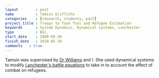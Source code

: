 ```yaml
---
layout        : post
name          : Tamsin Griffiths
categories    : [research, students, past]
project_title : Troops to Task Tool and Refugee Estimation
keywords      : System Dynamics, Dynamical systems, Lanchester
type          : BSc.
start_date    : 2009-09-30
finish_date   : 2010-05-10
comments   : true
---
```


Tamsin was supervised by [Dr Williams](http://www.cardiff.ac.uk/maths/contactsandpeople/profiles/williamsje.html) and I. She used dynamical systems to modify [Lanchester's battle equations](http://en.wikipedia.org/wiki/Lanchester's_laws) to take in to account the effect of combat on refugees.
